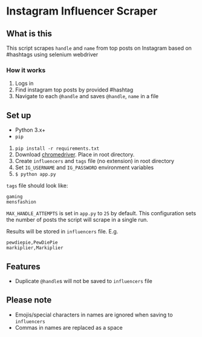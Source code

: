 # Instagram Influencer Scraper

## What is this
This script scrapes `handle` and `name` from top posts on Instagram based on #hashtags using selenium webdriver

### How it works
1. Logs in
2. Find instagram top posts by provided #hashtag
3. Navigate to each `@handle` and saves `@handle`, `name` in a file

## Set up
- Python 3.x+
- `pip`

1. `pip install -r requirements.txt`
2. Download [chromedriver](http://chromedriver.chromium.org/). Place in root directory.
3. Create `influencers` and `tags` file (no extension) in root directory
4. Set `IG_USERNAME` and `IG_PASSWORD` environment variables
5. `$ python app.py`

`tags` file should look like:
```
gaming
mensfashion
```

`MAX_HANDLE_ATTEMPTS` is set in `app.py` to `25` by default. This configuration sets the number of posts the script will scrape in a single run.

Results will be stored in `influencers` file. E.g.
```
pewdiepie,PewDiePie
markiplier,Markiplier
```

## Features
- Duplicate `@handle`s will not be saved to `influencers` file

## Please note
- Emojis/special characters in names are ignored when saving to `influencers`
- Commas in names are replaced as a space
